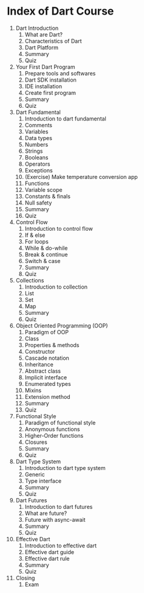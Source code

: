 # Index of Dart Course 

1. Dart Introduction
      01. What are Dart?
      02. Characteristics of Dart
      03. Dart Platform
      04. Summary
      05. Quiz
2. Your First Dart Program
      01. Prepare tools and softwares
      02. Dart SDK installation
      03. IDE installation
      04. Create first program
      05. Summary
      06. Quiz
3. Dart Fundamental
      01. Introduction to dart fundamental
      02. Comments
      03. Variables
      04. Data types
      05. Numbers
      06. Strings
      07. Booleans
      08. Operators
      09. Exceptions
      10. (Exercise) Make temperature conversion app
      11. Functions
      12. Variable scope
      13. Constants & finals
      14. Null safety
      15. Summary
      16. Quiz
4. Control Flow
      01. Introduction to control flow
      02. If & else
      03. For loops
      04. While & do-while
      05. Break & continue
      06. Switch & case
      07. Summary
      08. Quiz
5. Collections
      01. Introduction to collection
      02. List
      03. Set
      04. Map
      05. Summary
      06. Quiz
6. Object Oriented Programming (OOP)
      01. Paradigm of OOP
      02. Class
      03. Properties & methods
      04. Constructor
      05. Cascade notation
      06. Inheritance
      07. Abstract class
      08. Implicit interface
      09. Enumerated types
      10. Mixins
      11. Extension method
      12. Summary
      13. Quiz
7. Functional Style
      01. Paradigm of functional style
      02. Anonymous functions
      03. Higher-Order functions
      04. Closures
      05. Summary
      06. Quiz
8. Dart Type System
      01. Introduction to dart type system
      02. Generic
      03. Type interface
      04. Summary
      05. Quiz
9. Dart Futures
      01. Introduction to dart futures
      02. What are future?
      03. Future with async-await
      04. Summary
      05. Quiz
10. Effective Dart
      01. Introduction to effective dart
      02. Effective dart guide
      03. Effective dart rule
      04. Summary
      05. Quiz
11. Closing
      01. Exam